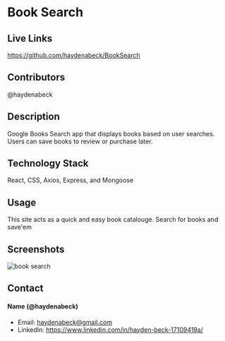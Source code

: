 # Book Search

## Live Links

https://github.com/haydenabeck/BookSearch

## Contributors

@haydenabeck

## Description

Google Books Search app that displays books based on user searches. Users can save books to review or purchase later.

## Technology Stack

React, CSS, Axios, Express, and Mongoose

## Usage

This site acts as a quick and easy book catalouge. Search for books and save'em

## Screenshots

<img src="" alt="book search">

## Contact

#### Name (@haydenabeck)

- Email: [haydenabeck@gmail.com](haydenabeck@gmail.com)
- LinkedIn: https://www.linkedin.com/in/hayden-beck-17109419a/
